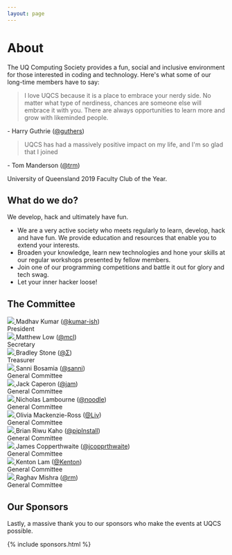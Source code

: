 ```yaml
---
layout: page
---
```

# About
The UQ Computing Society provides a fun, social and inclusive environment for those interested in coding and technology. Here's what some of our long-time members have to say:

> I love UQCS because it is a place to embrace your nerdy side. No matter what type of nerdiness, chances are someone else will embrace it with you. There are always opportunities to learn more and grow with likeminded people. 

\- <span class="name">Harry Guthrie (<a href="https://uqcs.slack.com/messages/@guthers/" target="_blank">@guthers</a>)</span>


> UQCS has had a massively positive impact on my life, and I'm so glad that I joined

\- <span class="name">Tom Manderson (<a href="https://uqcs.slack.com/messages/@trm/" target="_blank">@trm</a>)</span>

University of Queensland 2019 Faculty Club of the Year.


## What do we do?
We develop, hack and ultimately have fun.

* We are a very active society who meets regularly to learn, develop, hack and have fun. We provide education and resources that enable you to extend your interests.
* Broaden your knowledge, learn new technologies and hone your skills at our regular workshops presented by fellow members.
* Join one of our programming competitions and battle it out for glory and tech swag.
* Let your inner hacker loose!

## The Committee

<div class="row">
    <div class="profile col s8 offset-s2 m6 l4">
        <a href="https://github.com/kumar-ish" target="_blank">
           <img class="profile-img" src="{{site.baseurl}}/img/exec/president.jpg">
        </a>
        <span class="name">Madhav Kumar (<a href="https://www.linkedin.com/in/kumar-ish/" target="_blank">@kumar-ish</a>)</span><br>
        <span class="role">President</span>
    </div>
    <div class="profile col s8 offset-s2 m6 l4">
        <a href="https://github.com/mattchrlw" target="_blank">
          <img class="profile-img" src="{{site.baseurl}}/img/exec/secretary.jpg">
        </a>
        <span class="name">Matthew Low (<a href="https://uqcs.slack.com/messages/@mcl/" target="_blank">@mcl</a>)</span><br>
        <span class="role">Secretary</span>
    </div>
    <div class="profile col s8 offset-s2 m6 l4" target="_blank">
        <a href="https://github.com/bradleysigma">
          <img class="profile-img" src="{{site.baseurl}}/img/exec/treasurer.png">
        </a>
        <span class="name">Bradley Stone (<a href="https://uqcs.slack.com/messages/@Σ/" target="_blank">@Σ</a>)</span><br>
        <span class="role">Treasurer</span>
    </div>
    <div class="profile col s8 offset-s2 m6 l4">
        <a href="https://github.com/sannibunny">
          <img class="profile-img" src="{{site.baseurl}}/img/exec/sanni.jpg">
        </a>
        <span class="name">Sanni Bosamia (<a href="https://uqcs.slack.com/messages/@sanni/" target="_blank">@sanni</a>)</span><br>
        <span class="role">General Committee</span>
    </div>
    <div class="profile col s8 offset-s2 m6 l4">
        <a href="https://github.com/jdcaperon">    
          <img class="profile-img" src="{{site.baseurl}}/img/exec/jack.jpg">
        </a>
        <span class="name">Jack Caperon (<a href="https://uqcs.slack.com/messages/@jam/" target="_blank">@jam</a>)</span><br>
        <span class="role">General Committee</span>
    </div>
    <div class="profile col s8 offset-s2 m6 l4">
        <a href="https://github.com/nicklambourne" target="_blank">
          <img class="profile-img" src="{{site.baseurl}}/img/exec/nick.png">
        </a>
        <span class="name">Nicholas Lambourne (<a href="https://uqcs.slack.com/messages/@noodle/" target="_blank">@noodle</a>)</span><br>
        <span class="role">General Committee</span>
    </div>
    <div class="profile col s8 offset-s2 m6 l4">
        <a href="https://github.com/Moss1410" target="_blank">    
          <img class="profile-img" src="{{site.baseurl}}/img/exec/liv.png">
        </a>
        <span class="name">Olivia Mackenzie-Ross (<a href="https://uqcs.slack.com/messages/@Liv/" target="_blank">@Liv</a>)</span><br>
        <span class="role">General Committee</span>
    </div>
    <div class="profile col s8 offset-s2 m6 l4">
        <a href="https://github.com/briwukaho/">
          <img class="profile-img" src="{{site.baseurl}}/img/exec/brian.png">
        </a>
        <span class="name">Brian Riwu Kaho (<a href="https://uqcs.slack.com/messages/@pipInstall/" target="_blank">@pipInstall</a>)</span><br>
        <span class="role">General Committee</span>
    </div>
    <div class="profile col s8 offset-s2 m6 l4">
        <a href="https://github.com/coppers-j/">
          <img class="profile-img" src="{{site.baseurl}}/img/exec/james.jpg">
        </a>
        <span class="name">James Copperthwaite (<a href="https://uqcs.slack.com/messages/@jcopprthwaite/" target="_blank">@jcopprthwaite</a>)</span><br>
        <span class="role">General Committee</span>
    </div>
    <div class="profile col s8 offset-s2 m6 l4 offset-l2">
        <a href="https://github.com/KentonLam/">
          <img class="profile-img" src="{{site.baseurl}}/img/exec/kenton.png">
        </a>
        <span class="name">Kenton Lam (<a href="https://uqcs.slack.com/messages/@Kenton/" target="_blank">@Kenton</a>)</span><br>
        <span class="role">General Committee</span>
    </div>
    <div class="profile col s8 offset-s2 m6 offset-m3 l4">
        <a href="https://github.com/LaVieEstDure" target="_blank">
          <img class="profile-img" src="{{site.baseurl}}/img/exec/rm.jpg">
        </a>
        <span class="name">Raghav Mishra (<a href="https://uqcs.slack.com/messages/@rm/" target="_blank">@rm</a>)</span><br>
        <span class="role">General Committee</span>
    </div>
</div>

## Our Sponsors
Lastly, a massive thank you to our sponsors who make the events at UQCS possible.


{% include sponsors.html %}

